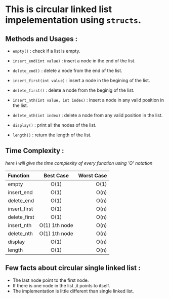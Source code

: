 # This is **circular linked list** impelementation using `structs`.

## Methods and Usages :

* ```empty()``` : check if a list is empty.

* ```insert_end(int value)``` : insert a node in the end of the list.

* ```delete_end()``` : delete a node from the end of the list.

* ```insert_first(int value)``` : insert a node in the begining of the list.

* ```delete_first()``` : delete a node from the beginig of the list.

* ```insert_nth(int value, int index)``` : insert a node in any valid position in the list.

* ```delete_nth(int index)``` : delete a node from any valid position in the list. 

* ```display()``` : print all the nodes of the list.

* ```length()``` : return the length of the list.

## Time Complexity :
*here i will give the time complexity of every function using 'O' notation*

| Function      |   Best Case     | Worst Case    |
| :---          |     :---:       |          ---: |
| empty         | O(1)            | O(1)          |
| insert_end    | O(1)            | O(n)          |
| delete_end    | O(1)            | O(n)          |  
| insert_first  | O(1)            | O(n)          |
| delete_first  | O(1)            | O(n)          | 
| insert_nth    | O(1) 1th node   | O(n)          |
| delete_nth    | O(1) 1th node   | O(n)          |
| display       | O(1)            | O(n)          |
| length        | O(1)            | O(n)          |


## Few facts about circular single linked list : 
- The last node point to the first node.
- If there is one node in the list ,it points to itself.
- The implementation is little different than single linked list.







